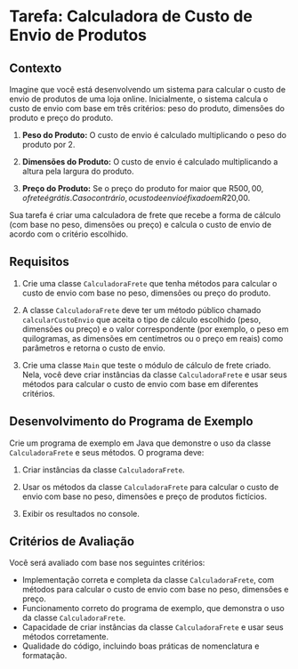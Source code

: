# Tarefa: Calculadora de Custo de Envio de Produtos

## Contexto

Imagine que você está desenvolvendo um sistema para calcular o custo de envio de produtos de uma loja online. Inicialmente, o sistema calcula o custo de envio com base em três critérios: peso do produto, dimensões do produto e preço do produto.

1. **Peso do Produto:** O custo de envio é calculado multiplicando o peso do produto por 2.

2. **Dimensões do Produto:** O custo de envio é calculado multiplicando a altura pela largura do produto.

3. **Preço do Produto:** Se o preço do produto for maior que R$500,00, o frete é grátis. Caso contrário, o custo de envio é fixado em R$20,00.

Sua tarefa é criar uma calculadora de frete que recebe a forma de cálculo (com base no peso, dimensões ou preço) e calcula o custo de envio de acordo com o critério escolhido.

## Requisitos

1. Crie uma classe `CalculadoraFrete` que tenha métodos para calcular o custo de envio com base no peso, dimensões ou preço do produto.

2. A classe `CalculadoraFrete` deve ter um método público chamado `calcularCustoEnvio` que aceita o tipo de cálculo escolhido (peso, dimensões ou preço) e o valor correspondente (por exemplo, o peso em quilogramas, as dimensões em centímetros ou o preço em reais) como parâmetros e retorna o custo de envio.

3. Crie uma classe `Main` que teste o módulo de cálculo de frete criado. Nela, você deve criar instâncias da classe `CalculadoraFrete` e usar seus métodos para calcular o custo de envio com base em diferentes critérios.

## Desenvolvimento do Programa de Exemplo

Crie um programa de exemplo em Java que demonstre o uso da classe `CalculadoraFrete` e seus métodos. O programa deve:

1. Criar instâncias da classe `CalculadoraFrete`.

2. Usar os métodos da classe `CalculadoraFrete` para calcular o custo de envio com base no peso, dimensões e preço de produtos fictícios.

3. Exibir os resultados no console.

## Critérios de Avaliação

Você será avaliado com base nos seguintes critérios:

- Implementação correta e completa da classe `CalculadoraFrete`, com métodos para calcular o custo de envio com base no peso, dimensões e preço.
- Funcionamento correto do programa de exemplo, que demonstra o uso da classe `CalculadoraFrete`.
- Capacidade de criar instâncias da classe `CalculadoraFrete` e usar seus métodos corretamente.
- Qualidade do código, incluindo boas práticas de nomenclatura e formatação.